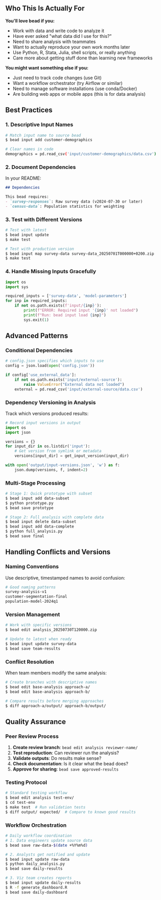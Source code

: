 ## Who This Is Actually For

**You'll love bead if you:**
- Work with data and write code to analyze it
- Have ever asked "what data did I use for this?" 
- Need to share analysis with teammates
- Want to actually reproduce your own work months later
- Use Python, R, Stata, Julia, shell scripts, or really anything
- Care more about getting stuff done than learning new frameworks

**You might want something else if you:**
- Just need to track code changes (use Git)
- Want a workflow orchestrator (try Airflow or similar)  
- Need to manage software installations (use conda/Docker)
- Are building web apps or mobile apps (this is for data analysis)


## Best Practices

### 1. Descriptive Input Names

```bash
# Match input name to source bead
$ bead input add customer-demographics

# Clear names in code
demographics = pd.read_csv('input/customer-demographics/data.csv')
```

### 2. Document Dependencies

In your README:
```markdown
## Dependencies

This bead requires:
- `survey-responses`: Raw survey data (v2024-07-30 or later)
- `census-data`: Population statistics for weighting
```

### 3. Test with Different Versions

```bash
# Test with latest
$ bead input update
$ make test

# Test with production version
$ bead input map survey-data survey-data_20250701T000000+0200.zip
$ make test
```

### 4. Handle Missing Inputs Gracefully

```python
import os
import sys

required_inputs = ['survey-data', 'model-parameters']
for inp in required_inputs:
    if not os.path.exists(f'input/{inp}'):
        print(f"ERROR: Required input '{inp}' not loaded")
        print(f"Run: bead input load {inp}")
        sys.exit(1)
```

## Advanced Patterns

### Conditional Dependencies

```python
# config.json specifies which inputs to use
config = json.load(open('config.json'))

if config['use_external_data']:
    if not os.path.exists('input/external-source'):
        raise ValueError("External data not loaded")
    external = pd.read_csv('input/external-source/data.csv')
```

### Dependency Versioning in Analysis

Track which versions produced results:

```python
# Record input versions in output
import os
import json

versions = {}
for input_dir in os.listdir('input'):
    # Get version from symlink or metadata
    versions[input_dir] = get_input_version(input_dir)

with open('output/input-versions.json', 'w') as f:
    json.dump(versions, f, indent=2)
```

### Multi-Stage Processing

```bash
# Stage 1: Quick prototype with subset
$ bead input add data-subset
$ python prototype.py
$ bead save prototype

# Stage 2: Full analysis with complete data  
$ bead input delete data-subset
$ bead input add data-complete
$ python full_analysis.py
$ bead save final
```

## Handling Conflicts and Versions

### Naming Conventions

Use descriptive, timestamped names to avoid confusion:

```bash
# Good naming patterns
survey-analysis-v1
customer-segmentation-final
population-model-2024q1
```

### Version Management

```bash
# Work with specific versions
$ bead edit analysis_20250730T120000.zip

# Update to latest when ready
$ bead input update survey-data
$ bead save team-results
```

### Conflict Resolution

When team members modify the same analysis:

```bash
# Create branches with descriptive names
$ bead edit base-analysis approach-a/
$ bead edit base-analysis approach-b/

# Compare results before merging approaches
$ diff approach-a/output/ approach-b/output/
```



## Quality Assurance

### Peer Review Process

1. **Create review branch**: `bead edit analysis reviewer-name/`
2. **Test reproduction**: Can reviewer run the analysis?
3. **Validate outputs**: Do results make sense?
4. **Check documentation**: Is it clear what the bead does?
5. **Approve for sharing**: `bead save approved-results`

### Testing Protocol

```bash
# Standard testing workflow
$ bead edit analysis test-env/
$ cd test-env
$ make test  # Run validation tests
$ diff output/ expected/  # Compare to known good results
```

### Workflow Orchestration

```bash
# Daily workflow coordination
# 1. Data engineers update source data
$ bead save raw-data-$(date +%Y%m%d)

# 2. Analysts get notified and update
$ bead input update raw-data
$ python daily_analysis.py
$ bead save daily-results

# 3. Viz team creates reports
$ bead input update daily-results
$ R -f generate_dashboard.R
$ bead save daily-dashboard
```
